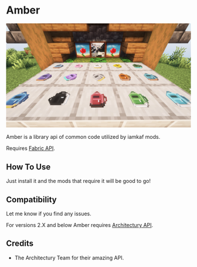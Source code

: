 # Amber

![Amber Banner](https://raw.githubusercontent.com/iamkaf/modresources/refs/heads/main/pages/mochila/screenshot1.png)

Amber is a library api of common code utilized by iamkaf mods.

Requires [Fabric API](https://modrinth.com/mod/fabric-api).

## How To Use

Just install it and the mods that require it will be good to go!

## Compatibility

Let me know if you find any issues.

For versions 2.X and below Amber requires [Architectury API](https://modrinth.com/mod/architectury-api).

## Credits

- The Architectury Team for their amazing API.

